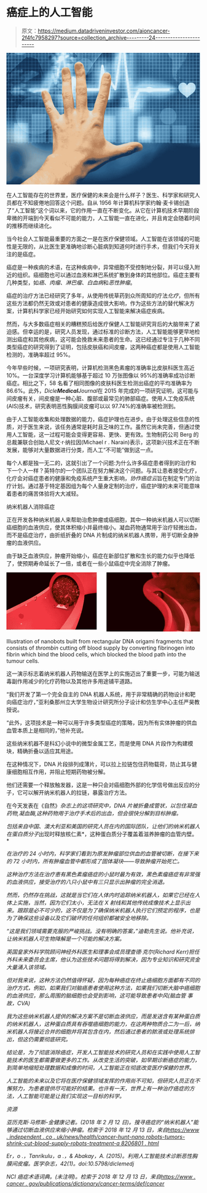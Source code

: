 # 癌症上的人工智能

> 原文：<https://medium.datadriveninvestor.com/aioncancer-2f4fc7958297?source=collection_archive---------24----------------------->

![](img/02c2eccf17f825b8ac2f88c78acccef7.png)

在人工智能存在的世界里，医疗保健的未来会是什么样子？医生、科学家和研究人员都在不知疲倦地回答这个问题。自从 1956 年计算机科学家约翰·麦卡锡创造了“人工智能”这个词以来，它的作用一直在不断变化。从它在计算机技术早期阶段卑微的开端到今天看似不可能的能力，人工智能一直在进化，并且肯定会随着时间的推移而继续进化。

当今社会人工智能最重要的方面之一是在医疗保健领域。人工智能在该领域的可能性是无限的，从比医生更准确地诊断心脏病到知道何时进行手术，但我们今天将关注的是癌症。

癌症是一种疾病的术语，在这种疾病中，异常细胞不受控制地分裂，并可以侵入附近的组织。癌细胞也可以通过血液和淋巴系统扩散到身体的其他部位。癌症主要有几种类型，如*癌*、*肉瘤*、*淋巴瘤*、*白血病*和*恶性肿瘤*。

癌症的治疗方法已经研究了多年，从使用传统草药到众所周知的疗法*化疗*，但所有这些方法都仍然无效或对患者的健康造成很大影响，作为这些方法的替代解决方案，计算机科学家已经开始研究如何实现人工智能来解决癌症疾病。

然而，与大多数癌症相关的糟糕预后给医疗保健人工智能研究背后的大脑带来了紧迫感。但幸运的是，研究人员发现，通过标准的诊断方法，人工智能能够更早地检测出癌症和其他疾病，这可能会挽救未来患者的生命。这已经通过专注于几种不同类型癌症的研究得到了证明，包括皮肤癌和间皮瘤，这两种癌症都是使用人工智能检测的，准确率超过 95%。

今年早些时候，一项研究表明，计算机检测黑色素瘤的准确率比皮肤科医生高近 10%。一台深度学习计算机能够基于超过 10 万张图像以 95%的准确率成功诊断癌症。相比之下，58 名看了相同图像的皮肤科医生检测出癌症的平均准确率为 86.6%。此外，*Dicle**Medical**Journal*在 2015 年完成的一项研究证明，这可能与间皮瘤有关，间皮瘤是一种心脏、腹部或最常见的肺部癌症。使用人工免疫系统(AIS)技术，研究表明恶性胸膜间皮瘤可以以 97.74%的准确率被检测到。

由于人工智能收集和处理数据的能力，癌症护理也在进步。由于处理这些信息的性质，对于医生来说，该任务通常是耗时且乏味的工作。虽然它尚未完善，但通过使用人工智能，这一过程可能会变得更容易、更快、更有效。生物制药公司 Berg 的总裁兼联合创始人尼文·r·纳拉因(Michael r . Narain)表示，这项新兴技术正在不断发展，能够对大量数据进行分类，而人工“不可能”做到这一点。

每个人都是独一无二的，这就引出了一个问题:为什么许多癌症患者得到的治疗和下一个人一样？英特尔的一个团队正在努力解决这个问题。与其让患者接受化疗，化疗会对癌症患者的健康和免疫系统产生重大影响，*协作癌症云*旨在制定专门的治疗计划。通过基于特定基因组为每个人量身定制的治疗，癌症护理的未来可能意味着患者的痛苦体验将大大减轻。

纳米机器人消除癌症

正在开发各种纳米机器人来帮助治愈肿瘤或癌细胞，其中一种纳米机器人可以切断癌细胞的血液供应，使其体积缩小并最终缩小。凝血药物通常用于治疗轻微出血，而不是癌症治疗，由折纸折叠的 DNA 片制成的纳米机器人携带，用于切断全身肿瘤的血液供应。

由于缺乏血液供应，肿瘤开始缩小，癌症在新部位扩散和生长的能力似乎也降低了，使预期寿命延长了一倍，或者在一些小鼠癌症中完全消除了肿瘤。

![](img/e03afe49b7253dda4bc450a0edea6c01.png)

Illustration of nanobots built from rectangular DNA origami fragments that consists of *thrombin* cutting off blood supply by converting fibrinogen into fibrin which bind the blood cells, which blocked the blood path into the tumour cells.

这一演示标志着纳米机器人药物输送在医学上的实施迈出了重要一步，可能为输送毒副作用减少的化疗药物以及其他许多用途铺平道路。

“我们开发了第一个完全自主的 DNA 机器人系统，用于非常精确的药物设计和靶向癌症治疗，”亚利桑那州立大学生物设计研究所分子设计和仿生学中心主任严昊教授说。

“此外，这项技术是一种可以用于许多类型癌症的策略，因为所有实体肿瘤的供血血管本质上是相同的，”他补充说。

这些纳米机器不是科幻小说中的微型金属工艺，而是使用 DNA 片段作为构建模块，精确折叠以适应其用途。

在这种情况下，DNA 片段排列成薄片，可以拉上拉链包住药物载荷，防止其与健康细胞相互作用，并阻止短期药物被分解。

他们还需要一个释放触发器，这是一种只会对癌细胞外部的化学信号做出反应的分子，它可以解开纳米机器人的拉链，暴露治疗方法。

在今天发表在《自然》*杂志上的这项研究中，DNA 片被折叠成管状，以包住凝血药物,*凝血酶*,这种药物用于治疗手术后的出血，但会很快分解到目标肿瘤。*

*包括来自中国、澳大利亚和美国的研究人员在内的国际团队，让他们的纳米机器人在蛋白质分子*出现时释放核仁素*，这种蛋白质分子覆盖着滋养肿瘤的血管内壁。*

*在治疗的 24 小时内，科学家们看到为原发肿瘤部位供血的血管被切断，在接下来的 72 小时内，所有肿瘤血管中都形成了固体凝块——导致肿瘤开始死亡。*

*这种治疗方法在治疗患有黑色素瘤癌症的小鼠时最为有效，黑色素瘤癌症有非常强的血液供应，接受治疗的八只小鼠中有三只显示出肿瘤的完全消退。*

*然而，仍然存在挑战，这就是当它们在人体内时追踪纳米机器人，如果它已经在人体上实施，当然，因为它们太小，无法在 X 射线和其他传统成像技术上显示出来。跟踪是必不可少的，这不仅是为了确保纳米机器人执行它们预定的程序，也是为了确保这些设备以及它们破坏的任何组织都被安全地移除。*

*“这是我们领域需要克服的严峻挑战。没有明确的答案，”迪勒先生说。他补充说，让纳米机器人可生物降解是一个可能的解决方案。*

*英国皇家外科学院顾问神经外科医生和理事会成员理查德·克尔(Richard Kerr)担任外科未来委员会主席，他认为这些技术问题将得到解决，因为专业知识和研究资金大量涌入该领域。*

*但对我来说，这种方法仍然值得怀疑，因为每种癌症在终止癌细胞方面都有不同的治疗方式，例如，如果我们对脑癌患者使用这种方法，如果我们切断大脑中癌细胞的血液供应，那么周围的脑细胞也会受到影响，这可能导致患者中风(*脑血管* *事故*，CVA)*

*我为这些纳米机器人提供的解决方案不是切断血液供应，而是发送含有某种蛋白质的纳米机器人，这种蛋白质具有吞噬癌细胞的能力，在这两种物质合二为一后，纳米机器人将接近合并的细胞并将其包含在内，然后通过患者的脓液或处理系统排出，但这仍需要彻底研究。*

*结论是，为了彻底消除癌症，开发人工智能技术的研究人员和在实践中使用人工智能技术的医生都需要做更多的工作。从改变生活的突破，如早期诊断癌症的能力，到简单地缩短处理数据和成像的时间，人工智能正在彻底改变医疗保健的世界。*

*人工智能的未来以及它将在医疗保健领域发挥的作用尚不可知，但研究人员正在不懈努力，为患者提供尽可能好的结果。也许有一天，世界上有一种治疗癌症的方法，人工智能可能是让我们实现这一目标的科学。*

*资源*

*亚历克斯·马修斯-金健康记者。(2018 年 2 月 12 日)。搜寻癌症的“纳米机器人”能够通过切断血液供应来缩小肿瘤。检索于 2018 年 12 月 13 日，来自[https://www . independent . co . uk/news/health/cancer-hunt-nano robots-tumors-shrink-cut-blood-supply-robots-treatment-a 8206801 . html](https://www.independent.co.uk/news/health/cancer-hunt-nanorobots-tumours-shrink-cut-off-blood-supply-robots-treatment-a8206801.html)*

*Er，o .，Tanrikulu，a .，& Abakay，A. (2015)。利用人工智能技术诊断恶性胸膜间皮瘤。医学杂志，42(1)。doi:10.5798/diclemedj*

*NCI 癌症术语词典。(未注明)。检索于 2018 年 12 月 13 日，来自[https://www . cancer . gov/publications/dictionary/cancer-terms/def/cancer](https://www.cancer.gov/publications/dictionaries/cancer-terms/def/cancer)*